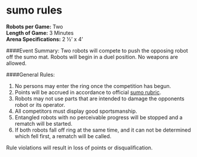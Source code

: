 # sumo rules

**Robots per Game:** Two  
**Length of Game:** 3 Minutes  
**Arena Specifications:** 2 ½’ x 4’   

####Event Summary: 
Two robots will compete to push the opposing robot off the sumo mat. Robots will begin in a duel position. No weapons are allowed. 

####General Rules:
1. No persons may enter the ring once the competition has begun. 
2. Points will be accrued in accordance to official [sumo rubric](https://docs.google.com/document/d/1Wl7Q3GW4oxnkPp3yfg-MkOstgrnZC1zn_5VNahx4dN0/edit?usp=sharing). 
3. Robots may not use parts that are intended to damage the opponents robot or its operator.
4. All competitors must display good sportsmanship.
5. Entangled robots with no perceivable progress will be stopped and a rematch will be started. 
6. If both robots fall off ring at the same time, and it can not be determined which fell first, a rematch will be called.

Rule violations will result in loss of points or disqualification. 